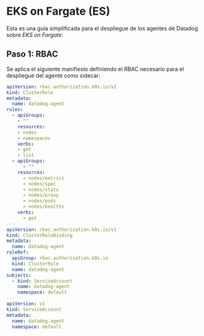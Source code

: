 # EKS on Fargate (ES)
Esta es una guía simplificada para el despliegue de los agentes de Datadog sobre *EKS on Fargate*:

## Paso 1: RBAC

Se aplica el siguiente manifiesto definiendo el RBAC necesario para el despliegue del agente como sidecar:

``` yaml
apiVersion: rbac.authorization.k8s.io/v1
kind: ClusterRole
metadata:
  name: datadog-agent
rules:
  - apiGroups:
    - ""
    resources:
    - nodes
    - namespaces
    verbs:
    - get
    - list
  - apiGroups:
      - ""
    resources:
      - nodes/metrics
      - nodes/spec
      - nodes/stats
      - nodes/proxy
      - nodes/pods
      - nodes/healthz
    verbs:
      - get
---
apiVersion: rbac.authorization.k8s.io/v1
kind: ClusterRoleBinding
metadata:
  name: datadog-agent
roleRef:
  apiGroup: rbac.authorization.k8s.io
  kind: ClusterRole
  name: datadog-agent
subjects:
  - kind: ServiceAccount
    name: datadog-agent
    namespace: default
---
apiVersion: v1
kind: ServiceAccount
metadata:
  name: datadog-agent
  namespace: default

```

